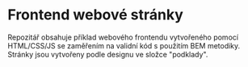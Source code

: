 # Frontend webové stránky

Repozitář obsahuje příklad webového frontendu vytvořeného pomocí HTML/CSS/JS se zaměřením na validní kód s použitím BEM metodiky. Stránky jsou vytvořeny podle designu ve složce "podklady".
